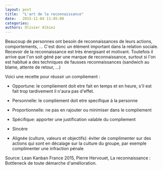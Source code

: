 ```yaml
---
layout: post
title:  "L'art de la reconnaissance"
date:   2015-11-04 11:45:00
categories:
authors: Olivier Albiez
---
```


Beaucoup de personnes ont besoin de reconnaissances de leurs actions, comportements, ... C'est donc un élément important dans la relation sociale. Recevoir de la reconnaissance est très énergisant et motivant.
Toutefois il arrive que l'on soit géné par une marque de reconnaissance, surtout si l'on est habitué a des techniques de fausses reconnaissances (sandwich au blame, attente de retour, ...)

Voici une recette pour réussir un compliement :

- Opportune: le compliement doit etre fait en temps et en heure, s'il est fait trop tardivement il n'aura pas d'effet.

- Personnelle: le compliement doit etre specifique à la personne

- Proportionnelle: ne pas en rajouter ou minimiser dans le compliement

- Spécifique: apporter une justification valable du compliement

- Sincère

- Alignée (culture, valeurs et objectifs): éviter de complimenter sur des actions qui sont en décalage sur la culture du groupe, par exemple complimenter une infraction pénale


Source: Lean Kanban France 2015, Pierre Hervouet, La reconnaissance : Bottleneck de toute démarche d'amélioration.
